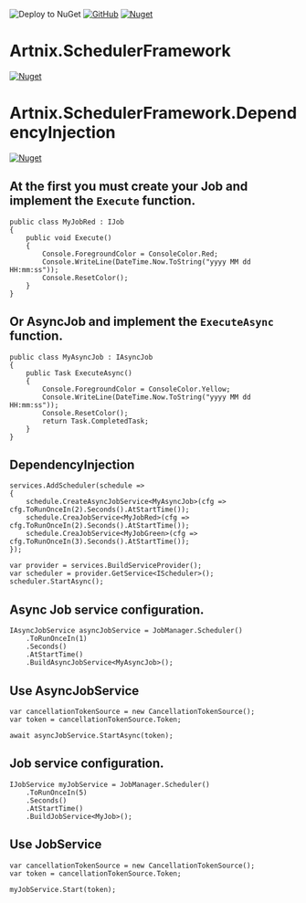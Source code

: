 ![Deploy to NuGet](https://github.com/arttonoyan/Scheduler/workflows/CI/badge.svg)
[![GitHub](https://img.shields.io/github/license/arttonoyan/Scheduler.svg)](https://github.com/arttonoyan/Scheduler/blob/master/LICENSE)
[![Nuget](https://img.shields.io/nuget/v/Artnix.SchedulerFramework.svg)](https://www.nuget.org/packages/Artnix.SchedulerFramework/)

# Artnix.SchedulerFramework
[![Nuget](https://img.shields.io/nuget/dt/Artnix.SchedulerFramework.svg)](https://www.nuget.org/packages/Artnix.SchedulerFramework/)

# Artnix.SchedulerFramework.DependencyInjection
[![Nuget](https://img.shields.io/nuget/dt/Artnix.SchedulerFramework.DependencyInjection.svg)](https://www.nuget.org/packages/Artnix.SchedulerFramework.DependencyInjection/)

## At the first you must create your Job and implement the `Execute` function.

```
public class MyJobRed : IJob
{
    public void Execute()
    {
        Console.ForegroundColor = ConsoleColor.Red;
        Console.WriteLine(DateTime.Now.ToString("yyyy MM dd HH:mm:ss"));
        Console.ResetColor();
    }
}
```
## Or AsyncJob and implement the `ExecuteAsync` function.
```
public class MyAsyncJob : IAsyncJob
{
    public Task ExecuteAsync()
    {
        Console.ForegroundColor = ConsoleColor.Yellow;
        Console.WriteLine(DateTime.Now.ToString("yyyy MM dd HH:mm:ss"));
        Console.ResetColor();
        return Task.CompletedTask;
    }
}

```
## DependencyInjection
```
services.AddScheduler(schedule =>
{
    schedule.CreateAsyncJobService<MyAsyncJob>(cfg => cfg.ToRunOnceIn(2).Seconds().AtStartTime());
    schedule.CreaJobService<MyJobRed>(cfg => cfg.ToRunOnceIn(2).Seconds().AtStartTime());
    schedule.CreaJobService<MyJobGreen>(cfg => cfg.ToRunOnceIn(3).Seconds().AtStartTime());
});
```
```
var provider = services.BuildServiceProvider();
var scheduler = provider.GetService<IScheduler>();
scheduler.StartAsync();
```
## Async Job service configuration.

```
IAsyncJobService asyncJobService = JobManager.Scheduler()
    .ToRunOnceIn(1)
    .Seconds()
    .AtStartTime()
    .BuildAsyncJobService<MyAsyncJob>();
```
## Use AsyncJobService
```
var cancellationTokenSource = new CancellationTokenSource();
var token = cancellationTokenSource.Token;
```

`await asyncJobService.StartAsync(token);`

## Job service configuration.

```
IJobService myJobService = JobManager.Scheduler()
    .ToRunOnceIn(5)
    .Seconds()
    .AtStartTime()
    .BuildJobService<MyJob>();
```

## Use JobService

```
var cancellationTokenSource = new CancellationTokenSource();
var token = cancellationTokenSource.Token;
```

`myJobService.Start(token);`
